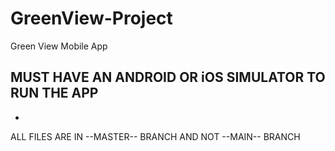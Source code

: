 # GreenView-Project
Green View Mobile App

MUST HAVE AN ANDROID OR iOS SIMULATOR TO RUN THE APP
-
-
ALL FILES ARE IN --MASTER-- BRANCH AND NOT --MAIN-- BRANCH
